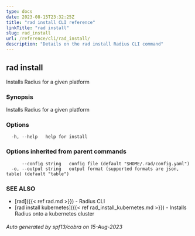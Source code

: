 ```yaml
---
type: docs
date: 2023-08-15T23:32:25Z
title: "rad install CLI reference"
linkTitle: "rad install"
slug: rad_install
url: /reference/cli/rad_install/
description: "Details on the rad install Radius CLI command"
---
```

## rad install

Installs Radius for a given platform

### Synopsis

Installs Radius for a given platform

### Options

```
  -h, --help   help for install
```

### Options inherited from parent commands

```
      --config string   config file (default "$HOME/.rad/config.yaml")
  -o, --output string   output format (supported formats are json, table) (default "table")
```

### SEE ALSO

* [rad]({{< ref rad.md >}})	 - Radius CLI
* [rad install kubernetes]({{< ref rad_install_kubernetes.md >}})	 - Installs Radius onto a kubernetes cluster

###### Auto generated by spf13/cobra on 15-Aug-2023
